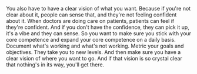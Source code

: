  You also have to have a clear vision of what you want. Because if you're not clear about it, people can sense that, and they're not feeling confident about it. When doctors are doing care on patients, patients can feel if they're confident. And if you don't have the confidence, they can pick it up, it's a vibe and they can sense. So you want to make sure you stick with your core competence and expand your core competence on a daily basis. Document what's working and what's not working. Metric your goals and objectives. They take you to new levels. And then make sure you have a clear vision of where you want to go. And if that vision is so crystal clear that nothing's in its way, you'll get there.